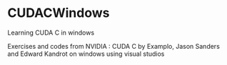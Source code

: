 # CUDACWindows
Learning CUDA C in windows


Exercises and codes from NVIDIA : CUDA C by Examplo, Jason Sanders and Edward Kandrot on windows using visual studios
